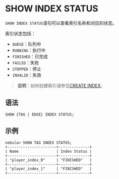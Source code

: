 # SHOW INDEX STATUS

`SHOW INDEX STATUS`语句可以查看索引名称和对应的状态。

索引状态包括：

- `QUEUE`：队列中
- `RUNNING`：执行中
- `FINISHED`：已完成
- `FAILED`：失败
- `STOPPED`：停止
- `INVALID`：失效

>**说明**：如何创建索引请参见[CREATE INDEX](1.create-native-index.md)。

## 语法

```ngql
SHOW {TAG | EDGE} INDEX STATUS;
```

## 示例

```ngql
nebula> SHOW TAG INDEX STATUS;
+----------------------+--------------+
| Name                 | Index Status |
+----------------------+--------------+
| "player_index_0"     | "FINISHED"   |
+----------------------+--------------+
| "player_index_1"     | "FINISHED"   |
+----------------------+--------------+
```